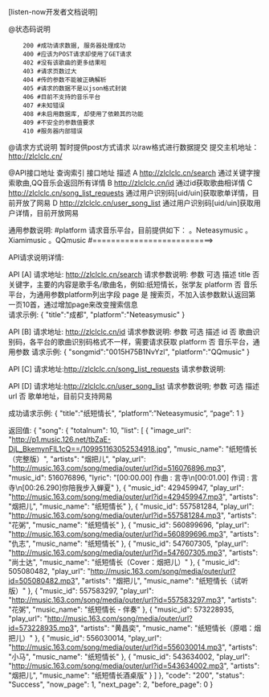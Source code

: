 [listen-now开发者文档说明]

@状态码说明
```
	200 #成功请求数据, 服务器处理成功
	400 #应该为POST请求却使用了GET请求
	402 #没有该歌曲的更多结果啦
	403 #请求页数过大
	404 #传的参数不能被正确解析
	405 #请求的数据不是以json格式封装
	406 #目前不支持的音乐平台
	407 #未知错误
	408 #未启用数据库, 却使用了依赖其的功能
	409 #不安全的参数值要求
	410 #服务器内部错误
```

@请求方式说明
	暂时提供post方式请求
	以raw格式进行数据提交
	提交主机地址：http://zlclclc.cn/


@API接口地址
  查询索引	 接口地址	                                              描述
  A	        http://zlclclc.cn/search	              通过关键字搜索歌曲,QQ音乐会返回所有详情
  B	        http://zlclclc.cn/id	                  通过id获取歌曲相详情
  C	        http://zlclclc.cn/song_list_requests	  通过用户识别码[uid/uin]获取歌单详情，目前开放了网易
  D	        http://zlclclc.cn/user_song_list	      通过用户识别码[uid/uin]获取用户详情，目前开放网易

通用参数说明:	
	#platform 请求音乐平台，目前提供如下：
            。Neteasymusic
            。Xiamimusic
            。QQmusic
	#==========================>

API请求说明详情:

API [A]
	请求地址: http://zlclclc.cn/search
	请求参数说明:
    参数	    可选	                    描述
    title	    否	  关键字，主要的内容是歌手名/歌曲名，例如:纸短情长，张学友
    platform	否	  音乐平台，为通用参数platform列出字段
    page	    是	  搜索页，不加入该参数默认返回第一页10首，通过增加page来改变搜索信息  
	请求示例:
		{
  			"title":"成都",
			"platform":"Neteasymusic"
		}
					
		
API [B]
	请求地址: http://zlclclc.cn/id
	请求参数说明:
    参数	    可选	            描述
    id	      否	   歌曲识别码，各平台的歌曲识别码格式不一样，需要请求获取
    platform	否	   音乐平台，通用参数
	请求示例:
		{
			"songmid":"0015H75B1NvYzl",
			"platform":"QQmusic"
		}

API [C]
	请求地址:http://zlclclc.cn/song_list_requests
	请求参数说明:




API [D]
	请求地址:http://zlclclc.cn/user_song_list
	请求参数说明;
    参数	  可选	  描述
    url	    否	    歌单地址，目前只支持网易
    

成功请求示例:
  {
    "title":"纸短情长",
    “platform”:”Neteasymusic”,
    “page”: 1
  }

返回值:
  {
      "song": {
          "totalnum": 10,
          "list": [
              {
                  "image_url": "http://p1.music.126.net/tbZaE-DjL_BkemynFlL1cQ==/109951163052534918.jpg",
                  "music_name": "纸短情长（完整版）",
                  "artists": "烟把儿",
                  "play_url": "http://music.163.com/song/media/outer/url?id=516076896.mp3",
                  "music_id": 516076896,
                  "lyric": "[00:00.00] 作曲 : 言寺\n[00:01.00] 作词 : 言寺\n[00:26.290]你陪我步入蝉夏"
              },
              {
                  "music_id": 429459947,
                  "play_url": "http://music.163.com/song/media/outer/url?id=429459947.mp3",
                  "artists": "烟把儿",
                  "music_name": "纸短情长"
              },
              {
                  "music_id": 557581284,
                  "play_url": "http://music.163.com/song/media/outer/url?id=557581284.mp3",
                  "artists": "花粥",
                  "music_name": "纸短情长"
              },
              {
                  "music_id": 560899696,
                  "play_url": "http://music.163.com/song/media/outer/url?id=560899696.mp3",
                  "artists": "仇志",
                  "music_name": "纸短情长"
              },
              {
                  "music_id": 547607305,
                  "play_url": "http://music.163.com/song/media/outer/url?id=547607305.mp3",
                  "artists": "尚士达",
                  "music_name": "纸短情长（Cover：烟把儿）"
              },
              {
                  "music_id": 505080482,
                  "play_url": "http://music.163.com/song/media/outer/url?id=505080482.mp3",
                  "artists": "烟把儿",
                  "music_name": "纸短情长（试听版）"
              },
              {
                  "music_id": 557583297,
                  "play_url": "http://music.163.com/song/media/outer/url?id=557583297.mp3",
                  "artists": "花粥",
                  "music_name": "纸短情长 - 伴奏"
              },
              {
                  "music_id": 573228935,
                  "play_url": "http://music.163.com/song/media/outer/url?id=573228935.mp3",
                  "artists": "黄昌奕",
                  "music_name": "纸短情长（原唱：烟把儿）"
              },
              {
                  "music_id": 556030014,
                  "play_url": "http://music.163.com/song/media/outer/url?id=556030014.mp3",
                  "artists": "小马",
                  "music_name": "纸短情长"
              },
              {
                  "music_id": 543634002,
                  "play_url": "http://music.163.com/song/media/outer/url?id=543634002.mp3",
                  "artists": "烟把儿",
                  "music_name": "纸短情长酒桌版"
              }
          ]
      },
      "code": "200",
      "status": "Success",
      "now_page": 1,
      "next_page": 2,
      "before_page": 0
  }
